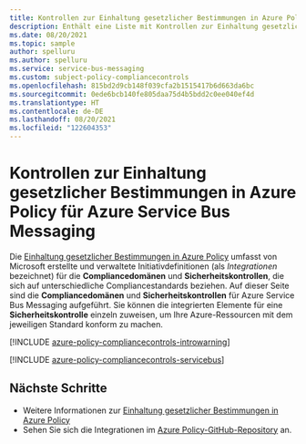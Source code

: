 ```yaml
---
title: Kontrollen zur Einhaltung gesetzlicher Bestimmungen in Azure Policy für Azure Service Bus Messaging
description: Enthält eine Liste mit Kontrollen zur Einhaltung gesetzlicher Bestimmungen in Azure Policy, die für Azure Service Bus Messaging verfügbar sind. Diese integrierten Richtliniendefinitionen bieten allgemeine Ansätze für die Verwaltung der Compliance Ihrer Azure-Ressourcen.
ms.date: 08/20/2021
ms.topic: sample
author: spelluru
ms.author: spelluru
ms.service: service-bus-messaging
ms.custom: subject-policy-compliancecontrols
ms.openlocfilehash: 815bd2d9cb148f039cfa2b1515417b6d663da6bc
ms.sourcegitcommit: 0ede6bcb140fe805daa75d4b5bdd2c0ee040ef4d
ms.translationtype: HT
ms.contentlocale: de-DE
ms.lasthandoff: 08/20/2021
ms.locfileid: "122604353"
---
```

# <a name="azure-policy-regulatory-compliance-controls-for-azure-service-bus-messaging"></a>Kontrollen zur Einhaltung gesetzlicher Bestimmungen in Azure Policy für Azure Service Bus Messaging

Die [Einhaltung gesetzlicher Bestimmungen in Azure Policy](../governance/policy/concepts/regulatory-compliance.md) umfasst von Microsoft erstellte und verwaltete Initiativdefinitionen (als _Integrationen_ bezeichnet) für die **Compliancedomänen** und **Sicherheitskontrollen**, die sich auf unterschiedliche Compliancestandards beziehen. Auf dieser Seite sind die **Compliancedomänen** und **Sicherheitskontrollen** für Azure Service Bus Messaging aufgeführt. Sie können die integrierten Elemente für eine **Sicherheitskontrolle** einzeln zuweisen, um Ihre Azure-Ressourcen mit dem jeweiligen Standard konform zu machen.

[!INCLUDE [azure-policy-compliancecontrols-introwarning](../../includes/policy/standards/intro-warning.md)]

[!INCLUDE [azure-policy-compliancecontrols-servicebus](../../includes/policy/standards/byrp/microsoft.servicebus.md)]

## <a name="next-steps"></a>Nächste Schritte

- Weitere Informationen zur [Einhaltung gesetzlicher Bestimmungen in Azure Policy](../governance/policy/concepts/regulatory-compliance.md)
- Sehen Sie sich die Integrationen im [Azure Policy-GitHub-Repository](https://github.com/Azure/azure-policy) an.
